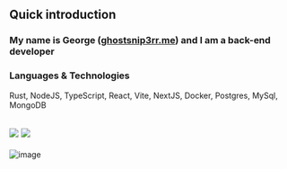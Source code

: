 ## Quick introduction

### My name is George ([ghostsnip3rr.me](https://ghostsnip3rr.me)) and I am a back-end developer

### Languages & Technologies
Rust, NodeJS, TypeScript, React, Vite, NextJS, Docker, Postgres, MySql, MongoDB

![](https://komarev.com/ghpvc/?username=ghostsnip3rr&color=lightgrey)
![](https://img.shields.io/badge/Status-Resting-blue)
------------


![image](https://user-images.githubusercontent.com/10619135/87278535-ad5d0a00-c4b2-11ea-8b93-f5529741047f.png)
